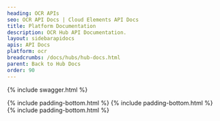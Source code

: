 ```yaml
---
heading: OCR APIs
seo: OCR API Docs | Cloud Elements API Docs
title: Platform Documentation
description: OCR Hub API Documentation.
layout: sidebarapidocs
apis: API Docs
platform: ocr
breadcrumbs: /docs/hubs/hub-docs.html
parent: Back to Hub Docs
order: 90
---
```


{% include swagger.html %}

{% include padding-bottom.html %}
{% include padding-bottom.html %}
{% include padding-bottom.html %}
